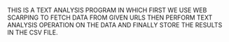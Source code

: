THIS IS A TEXT ANALYSIS PROGRAM IN WHICH FIRST WE USE WEB SCARPING TO FETCH DATA FROM GIVEN URLS THEN PERFORM TEXT ANALYSIS OPERATION  ON THE DATA AND FINALLY STORE THE RESULTS IN THE CSV FILE.
